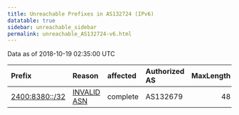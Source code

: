 ```yaml
---
title: Unreachable Prefixes in AS132724 (IPv6)
datatable: true
sidebar: unreachable_sidebar
permalink: unreachable_AS132724-v6.html
---
```


Data as of 2018-10-19 02:35:00 UTC


<div class="datatable-begin"></div>

| Prefix                                                 | Reason                                                                                                 | affected   | Authorized AS   |   MaxLength | Anchor                                       |   unreachable /48s |
|:-------------------------------------------------------|:-------------------------------------------------------------------------------------------------------|:-----------|:----------------|------------:|:---------------------------------------------|-------------------:|
| [2400:8380::/32](https://stat.ripe.net/2400:8380::/32) | [INVALID ASN](https://rpki-validator.ripe.net/announcement-preview?asn=AS132724&prefix=2400:8380::/32) | complete   | AS132679        |          48 | [APNIC](unreachable_APNIC_RPKI_Root-v6.html) |              65536 |

<div class="datatable-end"></div>